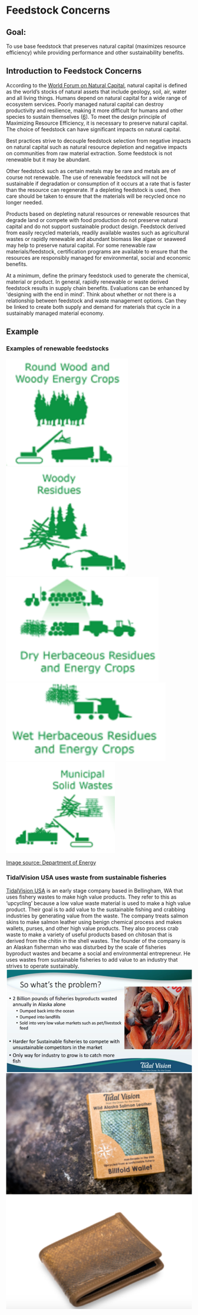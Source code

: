 # Feedstock Concerns

## Goal: 
To use base feedstock that preserves natural capital (maximizes resource efficiency) while providing performance and other sustainability benefits.

## Introduction to Feedstock Concerns
According to the [World Forum on Natural Capital](https://naturalcapitalforum.com/about/), natural capital is defined as the world’s stocks of natural assets that include geology, soil, air, water and all living things. Humans depend on natural capital for a wide range of ecosystem services. Poorly managed natural capital can destroy productivity and resilience, making it more difficult for humans and other species to sustain themselves ([6](https://naturalcapitalforum.com/about/)). To meet the design principle of Maximizing Resource Efficiency, it is necessary to preserve natural capital. The choice of feedstock can have significant impacts on natural capital.

Best practices strive to decouple feedstock selection from negative impacts on natural capital such as natural resource depletion and negative impacts on communities from raw material extraction. Some feedstock is not renewable but it may be abundant. 

Other feedstock such as certain metals may be rare and metals are of course not renewable. The use of renewable feedstock will not be sustainable if degradation or consumption of it occurs at a rate that is faster than the resource can regenerate.  If a depleting feedstock is used, then care should be taken to ensure that the materials will be recycled once no longer needed.

Products based on depleting natural resources or renewable resources that degrade land or compete with food production do not preserve natural capital and do not support sustainable product design. Feedstock derived from easily recycled materials, readily available wastes such as agricultural wastes or rapidly renewable and abundant biomass like algae or seaweed may help to preserve natural capital. For some renewable raw materials/feedstock, certification programs are available to ensure that the resources are responsibly managed for environmental, social and economic benefits. 

At a minimum, define the primary feedstock used to generate the chemical, material or product. In general, rapidly renewable or waste derived feedstock results in supply chain benefits. Evaluations can be enhanced by 'designing with the end in mind'. Think about whether or not there is a relationship between feedstock and waste management options.  Can they be linked to create both supply and demand for materials that cycle in a sustainably managed material economy.

## Example
### Examples of renewable feedstocks
![Round wood and energy crops](https://raw.githubusercontent.com/NorthwestGreenChemistry/PrISM/develop/app/assets/2-feedstock/round-wood.png)
![Woody residues](https://raw.githubusercontent.com/NorthwestGreenChemistry/PrISM/develop/app/assets/2-feedstock/woody-residues.png)
![Dry herbaceous residues and energy crops](https://raw.githubusercontent.com/NorthwestGreenChemistry/PrISM/develop/app/assets/2-feedstock/dry-herbaceous-residue.png)
![Wet herbaceous residues and energy crops](https://raw.githubusercontent.com/NorthwestGreenChemistry/PrISM/develop/app/assets/2-feedstock/wet-herbaceous-residue.png)
![Municipal solid wastes](https://raw.githubusercontent.com/NorthwestGreenChemistry/PrISM/develop/app/assets/2-feedstock/municipal-solid-wastes.png)

[Image source: Department of Energy](https://www.energy.gov/eere/bioenergy/biomass-feedstocks/)

### TidalVision USA uses waste from sustainable fisheries
[TidalVision USA](https://tidalvisionusa.com/) is an early stage company based in Bellingham, WA that uses fishery wastes to make high value products. They refer to this as ‘upcycling’ because a low value waste material is used to make a high value product.  Their goal is to add value to the sustainable fishing and crabbing industries by generating value from the waste.  The company treats salmon skins to make salmon leather using benign chemical process and makes wallets, purses, and other high value products.  They also process crab waste to make a variety of useful products based on chitosan that is derived from the chitin in the shell wastes.  The founder of the company is an Alaskan fisherman who was disturbed by the scale of fisheries byproduct wastes and became a social and environmental entrepreneur.  He uses wastes from sustainable fisheries to add value to an industry that strives to operate sustainably.
![2 billion pounds of fisheries byproducts are wasted annually in Alaska alone. The waste is dumped back into the ocean or landfills, or sold into very low value markets such as pet/livestock feed. It's also harder for sustainable fisheries to compete with unsustainable competitors on the market. The only way for the industry to grow right now is to catch more fish.](https://raw.githubusercontent.com/NorthwestGreenChemistry/PrISM/develop/app/assets/2-feedstock/tidal-vision-pop.png)
![wallets made from salmon skin](https://raw.githubusercontent.com/NorthwestGreenChemistry/PrISM/develop/app/assets/2-feedstock/tidal-vision.png)
